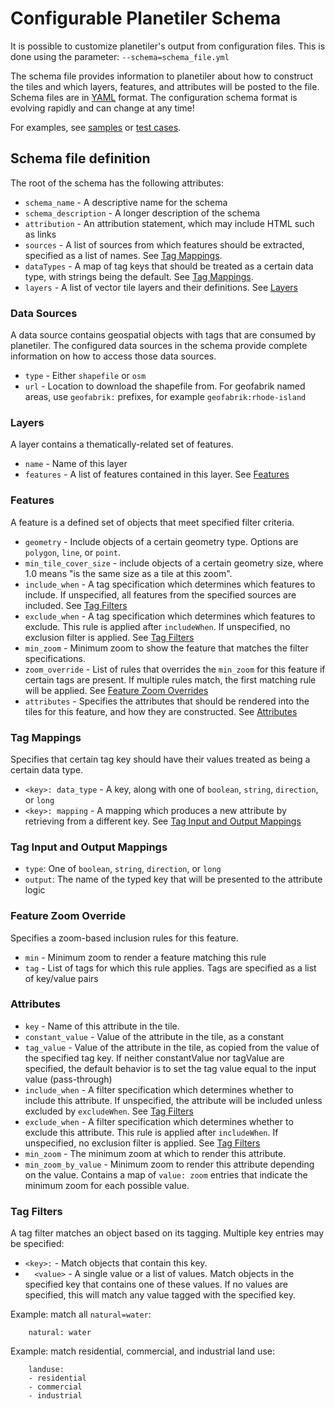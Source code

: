 # Configurable Planetiler Schema

It is possible to customize planetiler's output from configuration files.  This is done using the parameter:
`--schema=schema_file.yml`

The schema file provides information to planetiler about how to construct the tiles and which layers, features, and attributes will be posted to the file.  Schema files are in [YAML](https://yaml.org) format.  The configuration schema format is evolving rapidly and can change at any time!

For examples, see [samples](src/main/resources/samples) or [test cases](src/test/resources/validSchema).

## Schema file definition

The root of the schema has the following attributes:
* `schema_name` - A descriptive name for the schema
* `schema_description` - A longer description of the schema
* `attribution` - An attribution statement, which may include HTML such as links
* `sources` - A list of sources from which features should be extracted, specified as a list of names.  See [Tag Mappings](#tag-mappings).
* `dataTypes` - A map of tag keys that should be treated as a certain data type, with strings being the default.  See [Tag Mappings](#tag-mappings).
* `layers` - A list of vector tile layers and their definitions.  See [Layers](#layers)

### Data Sources

A data source contains geospatial objects with tags that are consumed by planetiler.  The configured data sources in the schema provide complete information on how to access those data sources.
* `type` - Either `shapefile` or `osm`
* `url` - Location to download the shapefile from.  For geofabrik named areas, use `geofabrik:` prefixes, for example `geofabrik:rhode-island`

### Layers

A layer contains a thematically-related set of features.
* `name` - Name of this layer
* `features` - A list of features contained in this layer.  See [Features](#features)

### Features

A feature is a defined set of objects that meet specified filter criteria.
* `geometry` - Include objects of a certain geometry type.  Options are `polygon`, `line`, or `point`.
* `min_tile_cover_size` - include objects of a certain geometry size, where 1.0 means "is the same size as a tile at this zoom".
* `include_when` - A tag specification which determines which features to include.  If unspecified, all features from the specified sources are included.  See [Tag Filters](#tag-filters)
* `exclude_when` - A tag specification which determines which features to exclude.  This rule is applied after `includeWhen`.  If unspecified, no exclusion filter is applied.  See [Tag Filters](#tag-filters)
* `min_zoom` - Minimum zoom to show the feature that matches the filter specifications.
* `zoom_override` - List of rules that overrides the `min_zoom` for this feature if certain tags are present.  If multiple rules match, the first matching rule will be applied.  See [Feature Zoom Overrides](#feature-zoom-override)
* `attributes` - Specifies the attributes that should be rendered into the tiles for this feature, and how they are constructed.  See [Attributes](#attributes)

### Tag Mappings

Specifies that certain tag key should have their values treated as being a certain data type.
* `<key>: data_type` - A key, along with one of `boolean`, `string`, `direction`, or `long`
* `<key>: mapping` - A mapping which produces a new attribute by retrieving from a different key.  See [Tag Input and Output Mappings](#tag-input-and-output-mappings)

### Tag Input and Output Mappings

* `type`: One of `boolean`, `string`, `direction`, or `long`
* `output`: The name of the typed key that will be presented to the attribute logic

### Feature Zoom Override

Specifies a zoom-based inclusion rules for this feature.
* `min` - Minimum zoom to render a feature matching this rule
* `tag` - List of tags for which this rule applies.  Tags are specified as a list of key/value pairs

### Attributes

* `key` - Name of this attribute in the tile.
* `constant_value` - Value of the attribute in the tile, as a constant
* `tag_value` - Value of the attribute in the tile, as copied from the value of the specified tag key.  If neither constantValue nor tagValue are specified, the default behavior is to set the tag value equal to the input value (pass-through)
* `include_when` - A filter specification which determines whether to include this attribute.  If unspecified, the attribute will be included unless excluded by `excludeWhen`.  See [Tag Filters](#tag-filters)
* `exclude_when` - A filter specification which determines whether to exclude this attribute.  This rule is applied after `includeWhen`.  If unspecified, no exclusion filter is applied.  See [Tag Filters](#tag-filters)
* `min_zoom` - The minimum zoom at which to render this attribute.
* `min_zoom_by_value` - Minimum zoom to render this attribute depending on the value.  Contains a map of `value: zoom` entries that indicate the minimum zoom for each possible value.

### Tag Filters

A tag filter matches an object based on its tagging.  Multiple key entries may be specified:
* `<key>:` - Match objects that contain this key.
* `  <value>` - A single value or a list of values.  Match objects in the specified key that contains one of these values.  If no values are specified, this will match any value tagged with the specified key.

Example: match all `natural=water`:

        natural: water

Example: match residential, commercial, and industrial land use:

        landuse:
        - residential
        - commercial
        - industrial

